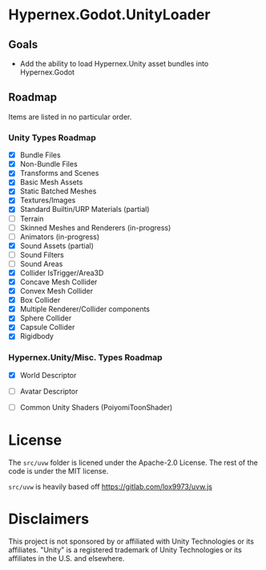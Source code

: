 # Hypernex.Godot.UnityLoader

## Goals

- Add the ability to load Hypernex.Unity asset bundles into Hypernex.Godot

## Roadmap

Items are listed in no particular order.

### Unity Types Roadmap

- [x] Bundle Files
- [x] Non-Bundle Files
- [x] Transforms and Scenes
- [x] Basic Mesh Assets
- [x] Static Batched Meshes
- [x] Textures/Images
- [x] Standard Builtin/URP Materials (partial)
- [ ] Terrain
- [ ] Skinned Meshes and Renderers (in-progress)
- [ ] Animators (in-progress)
- [x] Sound Assets (partial)
- [ ] Sound Filters
- [ ] Sound Areas
- [x] Collider IsTrigger/Area3D
- [x] Concave Mesh Collider
- [x] Convex Mesh Collider
- [x] Box Collider
- [x] Multiple Renderer/Collider components
- [x] Sphere Collider
- [x] Capsule Collider
- [x] Rigidbody

### Hypernex.Unity/Misc. Types Roadmap

- [x] World Descriptor
- [ ] Avatar Descriptor
- [ ] Common Unity Shaders (PoiyomiToonShader)


# License

The `src/uvw` folder is licened under the Apache-2.0 License. The rest of the code is under the MIT license.

`src/uvw` is heavily based off https://gitlab.com/lox9973/uvw.js

# Disclaimers

This project is not sponsored by or affiliated with Unity Technologies or its affiliates. "Unity" is a registered trademark of Unity Technologies or its affiliates in the U.S. and elsewhere.
